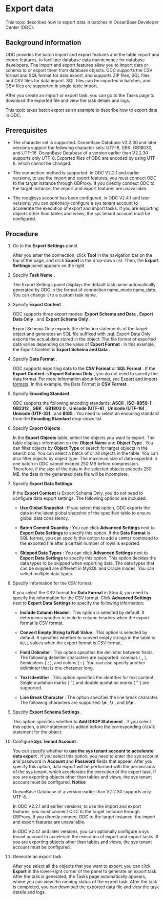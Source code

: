 Export data 
================================

This topic describes how to export data in batches in OceanBase Developer Center (ODC). 

Background information 
-------------------------------------------

ODC provides the batch import and export features and the table import and export features, to facilitate database data maintenance for database developers. The import and export features allow you to import data or schema to or export them from database objects. ODC supports the CSV format and SQL format for data export, and supports ZIP files, SQL files, and CSV files for data import. SQL files can be imported in batches, and CSV files are supported in single table import. 

After you create an import or export task, you can go to the Tasks page to download the exported file and view the task details and logs. 

This topic takes batch export as an example to describe how to export data in ODC.

Prerequisites 
----------------------------------

* The character set is supported. OceanBase Database V2.2.30 and later versions support the following character sets: UTF-8, GBK, GB18030, and UTF-16. OceanBase Database of a version earlier than V2.2.30 supports only UTF-8. Exported files of ODC are encoded by using UTF-8, which cannot be changed.

  

* The connection method is supported. In ODC V2.2.1 and earlier versions, to use the import and export features, you must connect ODC to the target instance through OBProxy. If you directly connect ODC to the target instance, the import and export features are unavailable.

  

* The root@sys account has been configured. In ODC V2.4.1 and later versions, you can optionally configure a sys tenant account to accelerate the execution of export and import tasks. If you are exporting objects other than tables and views, the sys tenant account must be configured.

  




Procedure 
------------------------------

1. Go to the **Export Settings** panel. 

   After you enter the connection, click **Tool** in the navigation bar on the top of the page, and click **Export** in the drop-down list. Then, the **Export Settings** panel appears on the right.
   

2. Specify **Task Name** . 

   The Export Settings panel displays the default task name automatically generated by ODC in the format of connection name_mode name_date. You can change it to a custom task name.
   

3. Specify **Export Content** . 

   ODC supports three export modes: **Export Schema and Data** , **Export Data Only** , and **Export Schema Only** . 

   Export Schema Only exports the definition statements of the target object and generates an SQL file suffixed with .sql. Export Data Only exports the actual data stored in the object. The file format of exported data varies depending on the value of **Export Format** . In this example, the Export Content is **Export Schema and Data** .
   

4. Specify **Data Format** . 

   ODC supports exporting data to the **CSV Format** or **SQL Format** . If the **Export Content** is **Export Schema Only** , you do not need to specify the data format. For more information about formats, see [Export and import formats](/en-US/6.client-odc-user-guide/5.client-odc-use-tools/1.client-odc-data-export-and-import/2.client-odc-export-and-import-formats.md). In this example, the Data Format is **CSV Format** .
   

5. Specify **Encoding Standard** . 

   ODC supports the following encoding standards: **ASCII** , **ISO-8859-1** , **GB2312** , **GBK** , **GB1803** **0** , **Unicode (UTF-8)** , **Unicode (UTF-16)** , **Unicode (UTF-32)** , and **BIG5** . You need to select an encoding standard from the **Encoding Standard** drop-down list.
   

6. Specify **Export Objects** . 

   In the **Export Objects** table, select the objects you want to export. The table displays information on the **Object Name** and **Object Type** . You can filter objects by **Object Type** or search for target objects in the search box. You can select a batch of or all objects in the table. You can also filter objects by object type. The maximum size of data exported in one batch in ODC cannot exceed 250 MB before compression. Therefore, if the size of the data in the selected objects exceeds 250 MB, the data in the generated data file will be incomplete.
   

7. Specify **Export Data Settings** . 

   If the **Export Content** is Export Schema Only, you do not need to configure data export settings. The following options are included:
   * **Use Global Snapshot** : If you select this option, ODC exports the data in the latest global snapshot of the specified table to ensure global data consistency.

     
   
   * **Batch Commit Quantity** : You can click **Advanced Settings** next to **Export Data Settings** to specify this option. If the **Data Format** is SQL format, you can specify this option to add a `COMMIT` command to the exported file after a certain number of rows is exported.

     
   
   * **Skipped Data Types** : You can click **Advanced Settings** next to **Export Data Settings** to specify this option. This option decides the data types to be skipped when exporting data. The data types that can be skipped are different in MySQL and Oracle modes. You can select multiple data types.

     
   

   

8. Specify information for the CSV format. 

   If you select the CSV format for **Data Format** in Step 4, you need to specify the information for the CSV format. Click **Advanced Settings** next to **Export Data Settings** to specify the following information:
   * **Include Column Header** : This option is selected by default. It determines whether to include column headers when the export format is CSV format.

     
   
   * **Convert Empty String to Null Value** : This option is selected by default. It specifies whether to convert empty strings in the table to `NULL` values when the export format is CSV format.

     
   
   * **Field Delimiter** : This option specifies the delimiter between fields. The following delimiter characters are supported: commas ( **,** ), Semicolons ( **;** ), and colons ( **:** ). You can also specify another deliminter that is one character long.

     
   
   * **Text Identifier** : This option specifies the identifier for text content. Single quotation marks ( **'** ) and double quotation marks ( **"** ) are supported.

     
   
   * **Line Break Character** : The option specifies the line break character. The following characters are supported: **\\n** , **\\r** , and **\\r\\n** .

     
   

   

9. Specify **Export Schema Settings** . 

    This option specifies whether to **Add DROP Statement** . If you select this option, a `DROP` statement is added before the corresponding `CREATE` statement for the object.
    

10. Configure **Sys Tenant Account** . 

    You can specify whether to **use the sys tenant account to accelerate data export** . If you select this option, you need to enter the sys account and password in **Account** and **Password** fields that appear. After you specify this option, data export will be performed with the permissions of the sys tenant, which accelerates the execution of the export task. If you are exporting objects other than tables and views, the sys tenant account must be configured. 
    **Notice**

    

    OceanBase Database of a version earlier than V2.2.30 supports only UTF-8. 

    In ODC V2.2.1 and earlier versions, to use the import and export features, you must connect ODC to the target instance through OBProxy. If you directly connect ODC to the target instance, the import and export features are unavailable. 

    In ODC V2.4.1 and later versions, you can optionally configure a sys tenant account to accelerate the execution of export and import tasks. If you are exporting objects other than tables and views, the sys tenant account must be configured.
    

11. Generate an export task. 

    After you select all the objects that you want to export, you can click **Export** in the lower-right corner of the panel to generate an export task. After the task is generated, the Tasks page automatically appears, where you can view the running status of the export task. After the task is completed, you can download the exported data file and view the task details and logs.
    



